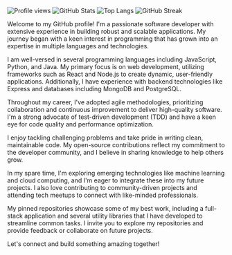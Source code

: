 ![Profile views](https://komarev.com/ghpvc/?username=tschroeder2005107)
![GitHub Stats](https://github-readme-stats.vercel.app/api?username=tschroeder2005107&show_icons=true&count_private=true&theme=radical)
![Top Langs](https://github-readme-stats.vercel.app/api/top-langs/?username=tschroeder2005107&layout=compact&theme=radical)
![GitHub Streak](https://github-readme-streak-stats.herokuapp.com/?user=tschroeder2005107&theme=radical)

Welcome to my GitHub profile! I'm a passionate software developer with extensive experience in building robust and scalable applications. My journey began with a keen interest in programming that has grown into an expertise in multiple languages and technologies.

I am well-versed in several programming languages including JavaScript, Python, and Java. My primary focus is on web development, utilizing frameworks such as React and Node.js to create dynamic, user-friendly applications. Additionally, I have experience with backend technologies like Express and databases including MongoDB and PostgreSQL.

Throughout my career, I've adopted agile methodologies, prioritizing collaboration and continuous improvement to deliver high-quality software. I'm a strong advocate of test-driven development (TDD) and have a keen eye for code quality and performance optimization.

I enjoy tackling challenging problems and take pride in writing clean, maintainable code. My open-source contributions reflect my commitment to the developer community, and I believe in sharing knowledge to help others grow.

In my spare time, I'm exploring emerging technologies like machine learning and cloud computing, and I'm eager to integrate these into my future projects. I also love contributing to community-driven projects and attending tech meetups to connect with like-minded professionals.

My pinned repositories showcase some of my best work, including a full-stack application and several utility libraries that I have developed to streamline common tasks. I invite you to explore my repositories and provide feedback or collaborate on future projects.

Let's connect and build something amazing together!
